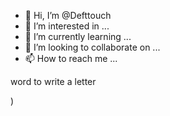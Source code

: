 - 👋 Hi, I’m @Defttouch
- 👀 I’m interested in ...
- 🌱 I’m currently learning ...
- 💞️ I’m looking to collaborate on ...
- 📫 How to reach me ...

<!---
Defttouch/Defttouch is a ✨ special ✨ repository because its `README.md` (this file) appears on your GitHub profile.
You can click the Preview link to take a look at your changes.
--->word to write a letter
)



